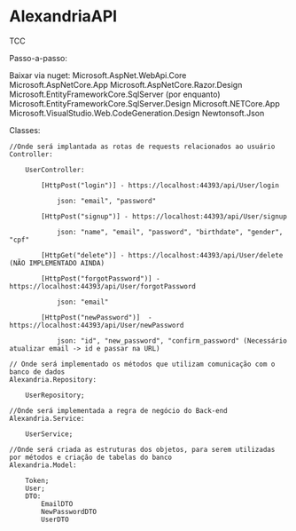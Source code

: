 # AlexandriaAPI
TCC

Passo-a-passo:

Baixar via nuget: 
Microsoft.AspNet.WebApi.Core			  
Microsoft.AspNetCore.App
Microsoft.AspNetCore.Razor.Design
Microsoft.EntityFrameworkCore.SqlServer (por enquanto)
Microsoft.EntityFrameworkCore.SqlServer.Design
Microsoft.NETCore.App
Microsoft.VisualStudio.Web.CodeGeneration.Design
Newtonsoft.Json


Classes:

	//Onde será implantada as rotas de requests relacionados ao usuário
	Controller:	
		
		UserController:
		
			[HttpPost("login")] - https://localhost:44393/api/User/login
			
				json: "email", "password"
				
			[HttpPost("signup")] - https://localhost:44393/api/User/signup
			
				json: "name", "email", "password", "birthdate", "gender", "cpf"

			[HttpGet("delete")] - https://localhost:44393/api/User/delete (NÃO IMPLEMENTADO AINDA)
        
			[HttpPost("forgotPassword")] - https://localhost:44393/api/User/forgotPassword
			
				json: "email"
        
			[HttpPost("newPassword")]  - https://localhost:44393/api/User/newPassword
			
				json: "id", "new_password", "confirm_password" (Necessário atualizar email -> id e passar na URL)
    
	// Onde será implementado os métodos que utilizam comunicação com o banco de dados
	Alexandria.Repository:
	
		UserRepository;
	
	//Onde será implementada a regra de negócio do Back-end
	Alexandria.Service:
		
		UserService;
	
	//Onde será criada as estruturas dos objetos, para serem utilizadas por métodos e criação de tabelas do banco
	Alexandria.Model:
		
		Token;
		User;
		DTO:
			EmailDTO
			NewPasswordDTO
			UserDTO

	


	